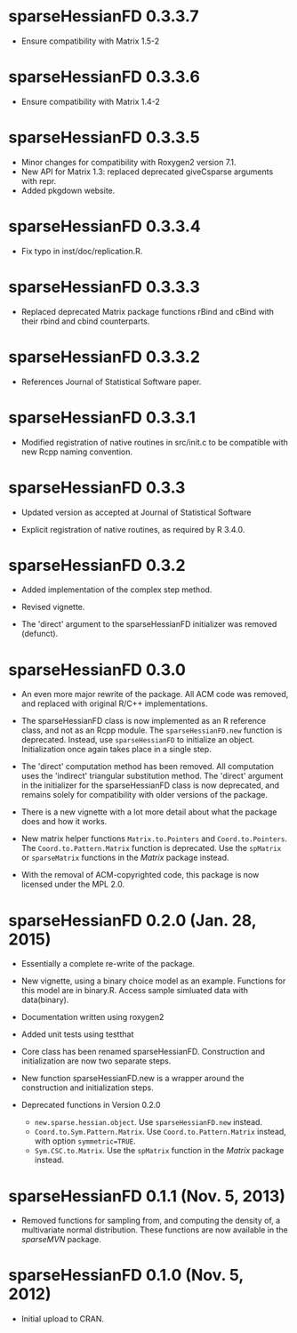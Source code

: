 # sparseHessianFD 0.3.3.7

* Ensure compatibility with Matrix 1.5-2


# sparseHessianFD 0.3.3.6

* Ensure compatibility with Matrix 1.4-2


# sparseHessianFD 0.3.3.5

* Minor changes for compatibility with Roxygen2 version 7.1.
* New API for Matrix 1.3: replaced deprecated giveCsparse arguments with repr.
* Added pkgdown website.

# sparseHessianFD 0.3.3.4

* Fix typo in inst/doc/replication.R.

# sparseHessianFD 0.3.3.3

* Replaced deprecated Matrix package functions rBind and cBind with
  their rbind and cbind counterparts.

# sparseHessianFD 0.3.3.2


* References Journal of Statistical Software paper.

# sparseHessianFD 0.3.3.1

*  Modified registration of native routines in src/init.c to be
   compatible with new Rcpp naming convention.


# sparseHessianFD 0.3.3

*  Updated version as accepted at Journal of Statistical Software

*  Explicit registration of native routines, as required by R 3.4.0.


# sparseHessianFD 0.3.2

*  Added implementation of the complex step method.

*  Revised vignette.

*  The 'direct' argument to the sparseHessianFD initializer was removed (defunct).

# sparseHessianFD 0.3.0

*  An even more major rewrite of the package.  All ACM code was
   removed, and replaced with original R/C++ implementations.

*  The sparseHessianFD class is now implemented as an R reference
  class, and not as an Rcpp module.  The `sparseHessianFD.new`
  function is deprecated.  Instead, use `sparseHessianFD` to
  initialize an object.  Initialization once again takes place in a single step.

*  The 'direct' computation method has been removed.  All computation
   uses the 'indirect' triangular substitution method.  The 'direct'
   argument in the initializer for the sparseHessianFD class is now
   deprecated, and remains solely for compatibility with older
   versions of the package.

*  There is a new vignette with a lot more detail about what the
   package does and how it works.

*  New matrix helper functions  `Matrix.to.Pointers` and
   `Coord.to.Pointers`.  The `Coord.to.Pattern.Matrix` function is deprecated.
   Use the `spMatrix` or `sparseMatrix` functions in the *Matrix*
   package instead.

*  With the removal of ACM-copyrighted code, this package is now
   licensed under the MPL 2.0.

# sparseHessianFD 0.2.0 (Jan. 28, 2015)

*  Essentially a complete re-write of the package.

*  New vignette, using a binary choice model as an example. Functions for this model are in binary.R.  Access sample simluated data with data(binary).

*  Documentation written using roxygen2

*  Added unit tests using testthat

*  Core class has been renamed sparseHessianFD. Construction and initialization are now two separate steps.

*  New function sparseHessianFD.new is a wrapper around the construction and initialization steps.

*  Deprecated functions in Version 0.2.0
    +  `new.sparse.hessian.object`.  Use `sparseHessianFD.new` instead.
    +  `Coord.to.Sym.Pattern.Matrix`. Use `Coord.to.Pattern.Matrix` instead, with option `symmetric=TRUE`.
    +  `Sym.CSC.to.Matrix`.  Use the `spMatrix` function in the *Matrix* package instead.



# sparseHessianFD 0.1.1 (Nov. 5, 2013)

*  Removed functions for sampling from, and computing the density of, a multivariate normal distribution.  These functions are now available in the *sparseMVN* package.


# sparseHessianFD 0.1.0 (Nov. 5, 2012)

*  Initial upload to CRAN.
